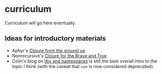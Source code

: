curriculum
==========

Curriculum will go here eventually.


Ideas for introductory materials
--------------------------------

* Aphyr's [Clojure from the ground up](http://aphyr.com/posts/302-clojure-from-the-ground-up-basic-types)
* Nonrecursive's [Clojure for the Brave and True](http://www.braveclojure.com/)
* Colin's blog on [libs and namespaces](http://blog.8thlight.com/colin-jones/2010/12/05/clojure-libs-and-namespaces-require-use-import-and-ns.html) is still the best overall intro to the topic I think (with the caveat that `use` is now considered deprecated).





